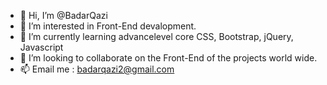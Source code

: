 - 👋 Hi, I’m @BadarQazi
- 👀 I’m interested in Front-End devalopment.
- 🌱 I’m currently learning advancelevel core CSS, Bootstrap, jQuery, Javascript
- 💞️ I’m looking to collaborate on the Front-End of the projects world wide. 
- 📫 Email me : badarqazi2@gmail.com


